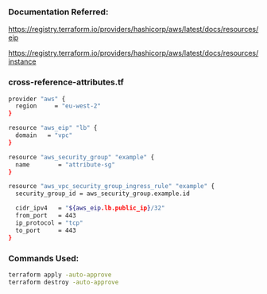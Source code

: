 ### Documentation Referred:

https://registry.terraform.io/providers/hashicorp/aws/latest/docs/resources/eip

https://registry.terraform.io/providers/hashicorp/aws/latest/docs/resources/instance


### cross-reference-attributes.tf

```sh
provider "aws" {
  region     = "eu-west-2"
}

resource "aws_eip" "lb" {
  domain   = "vpc"
}

resource "aws_security_group" "example" {
  name        = "attribute-sg"
}

resource "aws_vpc_security_group_ingress_rule" "example" {
  security_group_id = aws_security_group.example.id

  cidr_ipv4   = "${aws_eip.lb.public_ip}/32"
  from_port   = 443
  ip_protocol = "tcp"
  to_port     = 443
}
```

### Commands Used:
```sh
terraform apply -auto-approve
terraform destroy -auto-approve
```
